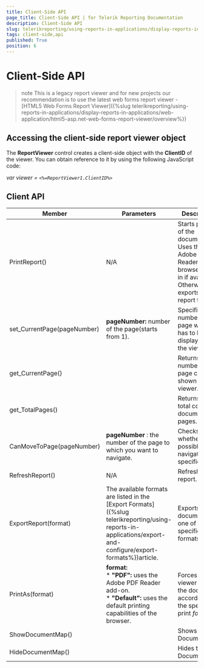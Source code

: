 ```yaml
---
title: Client-Side API
page_title: Client-Side API | for Telerik Reporting Documentation
description: Client-Side API
slug: telerikreporting/using-reports-in-applications/display-reports-in-applications/web-application/asp.net-web-forms-report-viewer/client-side-api
tags: client-side,api
published: True
position: 6
---
```


# Client-Side API



>note This is a legacy report viewer and for new projects our recommendation is to use the latest web forms report viewer -           [HTML5 Web Forms Report Viewer]({%slug telerikreporting/using-reports-in-applications/display-reports-in-applications/web-application/html5-asp.net-web-forms-report-viewer/overview%})

## Accessing the client-side report viewer object

The __ReportViewer__  control creates a client-side object with the __ClientID__  of the viewer. You can obtain reference to it by using the following JavaScript code:

*var viewer = ```<%=ReportViewer1.ClientID%>```* 

## Client API

|  __Member__  |  __Parameters__  |  __Description__  |
| ------ | ------ | ------ |
|PrintReport()|N/A|Starts printing of the document. Uses the Adobe PDF Reader browser plug-in if available. Otherwise it exports the report to PDF.|
|set_CurrentPage(pageNumber)| __pageNumber:__ number of the page(starts from 1).|Specifies the number of the page which has to be displayed in the viewer.|
|get_CurrentPage()||Returns the number of the page currently shown in the viewer.|
|get_TotalPages()||Returns the total count of document pages.|
|CanMoveToPage(pageNumber)| __pageNumber__ : the number of the page to which you want to navigate.|Checks whether is possible to navigate to a specific page.|
|RefreshReport()|N/A|Refreshes the report.|
|ExportReport(format)|The available formats are listed in the [Export Formats]({%slug telerikreporting/using-reports-in-applications/export-and-configure/export-formats%})article.|Exports the document to one of the specified formats.|
|PrintAs(format)| __format:__ <br/>*  __"PDF":__ uses the Adobe PDF Reader add-on.<br/>*  __"Default":__ uses the default printing capabilities of the browser.|Forces the viewer to print the document according to the specified print *format* .|
|ShowDocumentMap()||Shows the DocumentMap|
|HideDocumentMap()||Hides the DocumentMa|


